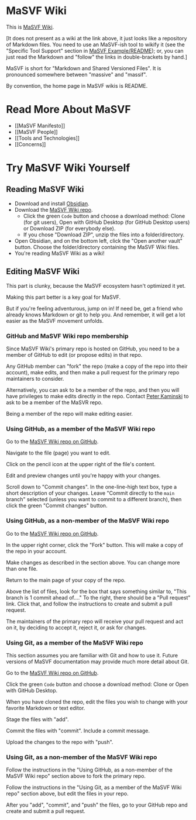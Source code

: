 # MaSVF Wiki

This is [MaSVF Wiki](https://github.com/peterkaminski/masvf-wiki/).

[It does not present as a wiki at the link above, it just looks like a repository of Markdown files.  You need to use an MaSVF-ish tool to wikify it (see the "Specific Tool Support" section in [MaSVF Example/README](https://github.com/peterkaminski/masvf-example/blob/main/README.md)); or, you can just read the Markdown and "follow" the links in double-brackets by hand.]

MaSVF is short for "Markdown and Shared Versioned Files". It is pronounced somewhere between "massive" and "massif".

By convention, the home page in MaSVF wikis is README.

# Read More About MaSVF

- [[MaSVF Manifesto]]
- [[MaSVF People]]
- [[Tools and Technologies]]
- [[Concerns]]

# Try MaSVF Wiki Yourself

## Reading MaSVF Wiki

- Download and install [Obsidian](https://obsidian.md/).
- Download the [MaSVF Wiki repo](https://github.com/peterkaminski/masvf-wiki).
	- Click the green `Code` button and choose a download method: Clone (for git users), Open with GitHub Desktop (for GitHub Desktop users) or Download ZIP (for everybody else).
	- If you chose "Download ZIP", unzip the files into a folder/directory.
- Open Obsidian, and on the bottom left, click the "Open another vault" button. Choose the folder/directory containing the MaSVF Wiki files.
- You're reading MaSVF Wiki as a wiki!

## Editing MaSVF Wiki

This part is clunky, because the MaSVF ecosystem hasn't optimized it yet.

Making this part better is a key goal for MaSVF.

But if you're feeling adventurous, jump on in!  If need be, get a friend who already knows Markdown or git to help you.  And remember, it will get a lot easier as the MaSVF movement unfolds.

### GitHub and MaSVF Wiki repo membership

Since MaSVF Wiki's primary repo is hosted on GitHub, you need to be a member of GitHub to edit (or propose edits) in that repo.

Any GitHub member can "fork" the repo (make a copy of the repo into their account), make edits, and then make a pull request for the primary repo maintainers to consider.

Alternatively, you can ask to be a member of the repo, and then you will have privileges to make edits directly in the repo.  Contact [Peter Kaminski](mailto:kaminski@istori.com) to ask to be a member of the MaSVR repo.

Being a member of the repo will make editing easier.

### Using GitHub, as a member of the MaSVF Wiki repo

Go to the [MaSVF Wiki repo on GitHub](https://github.com/peterkaminski/masvf-wiki).

Navigate to the file (page) you want to edit.

Click on the pencil icon at the upper right of the file's content.

Edit and preview changes until you're happy with your changes.

Scroll down to "Commit changes".  In the one-line-high text box, type a short description of your changes.  Leave "Commit directly to the `main` branch" selected (unless you want to commit to a different branch), then click the green "Commit changes" button.

### Using GitHub, as a non-member of the MaSVF Wiki repo

Go to the [MaSVF Wiki repo on GitHub](https://github.com/peterkaminski/masvf-wiki).

In the upper right corner, click the "Fork" button. This will make a copy of the repo in your account.

Make changes as described in the section above.  You can change more than one file.

Return to the main page of your copy of the repo.

Above the list of files, look for the box that says something similar to, "This branch is 1 commit ahead of...." To the right, there should be a "Pull request" link.  Click that, and follow the instructions to create and submit a pull request.

The maintainers of the primary repo will receive your pull request and act on it, by deciding to accept it, reject it, or ask for changes.

### Using Git, as a member of the MaSVF Wiki repo

This section assumes you are familiar with Git and how to use it.  Future versions of MaSVF documentation may provide much more detail about Git.

Go to the [MaSVF Wiki repo on GitHub](https://github.com/peterkaminski/masvf-wiki).

Click the green `Code` button and choose a download method: Clone or Open with GitHub Desktop.

When you have cloned the repo, edit the files you wish to change with your favorite Markdown or text editor.

Stage the files with "add".

Commit the files with "commit".  Include a commit message.

Upload the changes to the repo with "push".

### Using Git, as a non-member of the MaSVF Wiki repo

Follow the instructions in the "Using GitHub, as a non-member of the MaSVF Wiki repo" section above to fork the primary repo.

Follow the instructions in the "Using Git, as a member of the MaSVF Wiki repo" section above, but edit the files in your repo.

After you "add", "commit", and "push" the files, go to your GitHub repo and create and submit a pull request.

